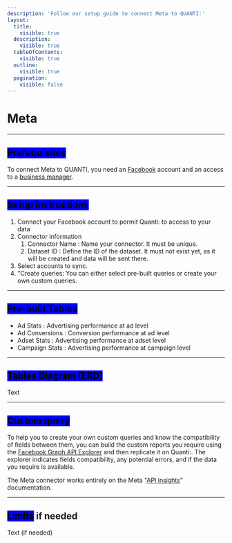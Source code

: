 ```yaml
---
description: 'Follow our setup guide to connect Meta to QUANTI:'
layout:
  title:
    visible: true
  description:
    visible: true
  tableOfContents:
    visible: true
  outline:
    visible: true
  pagination:
    visible: false
---
```


# Meta

***

## <mark style="background-color:blue;">Prerequisites</mark>

To connect Meta to QUANTI, you need an [Facebook](https://www.facebook.com/) account and an access to a [business manager](https://business.facebook.com/).

***

## <mark style="background-color:blue;">Setup instructions</mark>

1. Connect your Facebook account to permit Quanti: to access to your data
2. Connector information
   1. Connector Name : Name your connector. It must be unique.
   2. Dataset ID : Define the ID of the dataset. It must not exist yet, as it will be created and data will be sent there.
3. Select accounts to sync.
4. "Create queries: You can either select pre-built queries or create your own custom queries.

***

## <mark style="background-color:blue;">Pre-built Tables</mark>

* Ad Stats : Advertising performance at ad level
* Ad Conversions : Conversion performance at ad level
* Adset Stats : Advertising performance at adset level
* Campaign Stats : Advertising performance at campaign level

***

## <mark style="background-color:blue;">Tables Diagram (ERD)</mark>

Text

***

## <mark style="background-color:blue;">Custom query</mark>

To help you to create your own custom queries and know the compatibility of fields between them, you can build the custom reports you require using the [Facebook Graph API Explorer](https://developers.facebook.com/docs/graph-api/guides/explorer/) and then replicate it on Quanti:. The explorer indicates fields compatibility, any potential errors, and if the data you require is available.

The Meta connector works entirely on the Meta "[API insights](https://developers.facebook.com/docs/marketing-api/insights)" documentation.

***

## <mark style="background-color:blue;">Limits</mark> if needed

Text (if needed)
